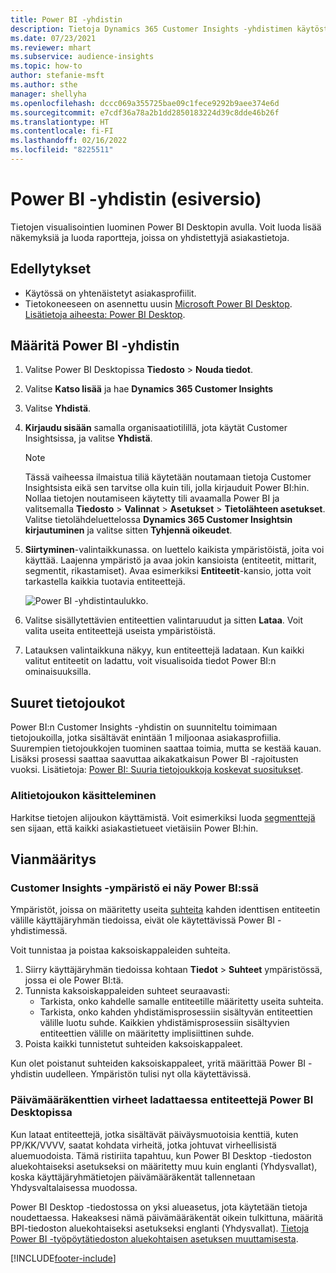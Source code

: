 ```yaml
---
title: Power BI -yhdistin
description: Tietoja Dynamics 365 Customer Insights -yhdistimen käytöstä Power BI:ssä.
ms.date: 07/23/2021
ms.reviewer: mhart
ms.subservice: audience-insights
ms.topic: how-to
author: stefanie-msft
ms.author: sthe
manager: shellyha
ms.openlocfilehash: dccc069a355725bae09c1fece9292b9aee374e6d
ms.sourcegitcommit: e7cdf36a78a2b1dd2850183224d39c8dde46b26f
ms.translationtype: HT
ms.contentlocale: fi-FI
ms.lasthandoff: 02/16/2022
ms.locfileid: "8225511"
---
```

# <a name="connector-for-power-bi-preview"></a>Power BI -yhdistin (esiversio)

Tietojen visualisointien luominen Power BI Desktopin avulla. Voit luoda lisää näkemyksiä ja luoda raportteja, joissa on yhdistettyjä asiakastietoja.

## <a name="prerequisites"></a>Edellytykset

- Käytössä on yhtenäistetyt asiakasprofiilit.
- Tietokoneeseen on asennettu uusin [Microsoft Power BI Desktop](https://powerbi.microsoft.com/desktop/). [Lisätietoja aiheesta: Power BI Desktop](/power-bi/desktop-what-is-desktop).

## <a name="configure-the-connector-for-power-bi"></a>Määritä Power BI -yhdistin

1. Valitse Power BI Desktopissa **Tiedosto** > **Nouda tiedot**.

1. Valitse **Katso lisää** ja hae **Dynamics 365 Customer Insights**

1. Valitse **Yhdistä**.

1. **Kirjaudu sisään** samalla organisaatiotilillä, jota käytät Customer Insightsissa, ja valitse **Yhdistä**.
   > [!NOTE]
   > Tässä vaiheessa ilmaistua tiliä käytetään noutamaan tietoja Customer Insightsista eikä sen tarvitse olla kuin tili, jolla kirjauduit Power BI:hin. Nollaa tietojen noutamiseen käytetty tili avaamalla Power BI ja valitsemalla **Tiedosto** > **Valinnat** > **Asetukset** > **Tietolähteen asetukset**. Valitse tietolähdeluettelossa **Dynamics 365 Customer Insightsin kirjautuminen** ja valitse sitten **Tyhjennä oikeudet**.  

1. **Siirtyminen**-valintaikkunassa. on luettelo kaikista ympäristöistä, joita voi käyttää. Laajenna ympäristö ja avaa jokin kansioista (entiteetit, mittarit, segmentit, rikastamiset). Avaa esimerkiksi **Entiteetit**-kansio, jotta voit tarkastella kaikkia tuotavia entiteettejä.

   ![Power BI -yhdistintaulukko.](media/power-bi-navigator.png "Power BI -yhdistintaulukko")

1. Valitse sisällytettävien entiteettien valintaruudut ja sitten **Lataa**. Voit valita useita entiteettejä useista ympäristöistä.

1. Latauksen valintaikkuna näkyy, kun entiteettejä ladataan. Kun kaikki valitut entiteetit on ladattu, voit visualisoida tiedot Power BI:n ominaisuuksilla.

## <a name="large-data-sets"></a>Suuret tietojoukot

Power BI:n Customer Insights -yhdistin on suunniteltu toimimaan tietojoukoilla, jotka sisältävät enintään 1 miljoonaa asiakasprofiilia. Suurempien tietojoukkojen tuominen saattaa toimia, mutta se kestää kauan. Lisäksi prosessi saattaa saavuttaa aikakatkaisun Power BI -rajoitusten vuoksi. Lisätietoja: [Power BI: Suuria tietojoukkoja koskevat suositukset](/power-bi/admin/service-premium-what-is#large-datasets). 

### <a name="work-with-a-subset-of-data"></a>Alitietojoukon käsitteleminen

Harkitse tietojen alijoukon käyttämistä. Voit esimerkiksi luoda [segmenttejä](segments.md) sen sijaan, että kaikki asiakastietueet vietäisiin Power BI:hin.

## <a name="troubleshooting"></a>Vianmääritys

### <a name="customer-insights-environment-doesnt-show-in-power-bi"></a>Customer Insights -ympäristö ei näy Power BI:ssä

Ympäristöt, joissa on määritetty useita [suhteita](relationships.md) kahden identtisen entiteetin välille käyttäjäryhmän tiedoissa, eivät ole käytettävissä Power BI -yhdistimessä.

Voit tunnistaa ja poistaa kaksoiskappaleiden suhteita.

1. Siirry käyttäjäryhmän tiedoissa kohtaan **Tiedot** > **Suhteet** ympäristössä, jossa ei ole Power BI:tä.
2. Tunnista kaksoiskappaleiden suhteet seuraavasti:
   - Tarkista, onko kahdelle samalle entiteetille määritetty useita suhteita.
   - Tarkista, onko kahden yhdistämisprosessiin sisältyvän entiteettien välille luotu suhde. Kaikkien yhdistämisprosessiin sisältyvien entiteettien välille on määritetty implisiittinen suhde.
3. Poista kaikki tunnistetut suhteiden kaksoiskappaleet.

Kun olet poistanut suhteiden kaksoiskappaleet, yritä määrittää Power BI -yhdistin uudelleen. Ympäristön tulisi nyt olla käytettävissä.

### <a name="errors-on-date-fields-when-loading-entities-in-power-bi-desktop"></a>Päivämääräkenttien virheet ladattaessa entiteettejä Power BI Desktopissa

Kun lataat entiteettejä, jotka sisältävät päiväysmuotoisia kenttiä, kuten PP/KK/VVVV, saatat kohdata virheitä, jotka johtuvat virheellisistä aluemuodoista. Tämä ristiriita tapahtuu, kun Power BI Desktop -tiedoston aluekohtaiseksi asetukseksi on määritetty muu kuin englanti (Yhdysvallat), koska käyttäjäryhmätietojen päivämääräkentät tallennetaan Yhdysvaltalaisessa muodossa.

Power BI Desktop -tiedostossa on yksi alueasetus, jota käytetään tietoja noudettaessa. Hakeaksesi nämä päivämääräkentät oikein tulkittuna, määritä BPI-tiedoston aluekohtaiseksi asetukseksi englanti (Yhdysvallat). [Tietoja Power BI -työpöytätiedoston aluekohtaisen asetuksen muuttamisesta](/power-bi/fundamentals/supported-languages-countries-regions.md#choose-the-locale-for-importing-data-into-power-bi-desktop).

[!INCLUDE[footer-include](../includes/footer-banner.md)]
